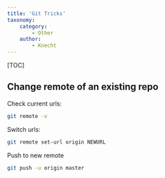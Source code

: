 ```yaml
---
title: 'Git Tricks'
taxonomy:
    category:
        - Other
    author:
        - Knecht
---
```


[TOC]

## Change remote of an existing repo
Check current urls:
```bash
git remote -v
```
Switch urls:
```bash
git remote set-url origin NEWURL
```
Push to new remote
```bash
git push -u origin master
```